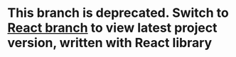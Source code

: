 # This branch is deprecated. Switch to [React branch](https://github.com/lixxteq/GoTickets/tree/react) to view latest project version, written with React library